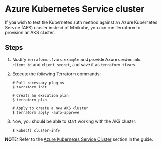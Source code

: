 # Azure Kubernetes Service cluster

If you wish to test the Kubernetes auth method against an Azure Kubernetes Service (AKS) cluster instead of Minikube, you can run Terraform to provision an AKS cluster.

## Steps

1. Modify `terraform.tfvars.example` and provide Azure credentials: `client_id` and `client_secret`, and save it as `terraform.tfvars`.

1. Execute the following Terraform commands:

    ```shell
    # Pull necessary plugins
    $ terraform init

    # Create an execution plan
    $ terraform plan

    # Apply to create a new AKS cluster
    $ terraform apply -auto-approve
    ```

1. Now, you should be able to start working with the AKS cluster:

    ```plaintext
    $ kubectl cluster-info
    ```

**NOTE:** Refer to the [Azure Kubernetes Service Cluster](https://deploy-preview-391--hashicorp-learn.netlify.com/vault/identity-access-management/vault-agent-k8s#azure-kubernetes-service-cluster) section in the guide.
